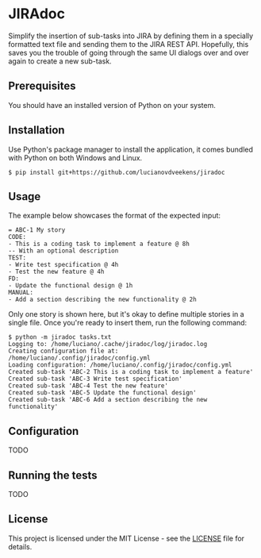 # JIRAdoc

Simplify the insertion of sub-tasks into JIRA by defining them in a specially formatted text file and sending them to the JIRA REST API. Hopefully, this saves you the trouble of going through the same UI dialogs over and over again to create a new sub-task.

## Prerequisites

You should have an installed version of Python on your system.

## Installation

Use Python's package manager to install the application, it comes bundled with Python on both Windows and Linux.

```
$ pip install git+https://github.com/lucianovdveekens/jiradoc
```

## Usage

The example below showcases the format of the expected input:

```
= ABC-1 My story
CODE:
- This is a coding task to implement a feature @ 8h
-- With an optional description
TEST:
- Write test specification @ 4h
- Test the new feature @ 4h
FD:
- Update the functional design @ 1h
MANUAL:
- Add a section describing the new functionality @ 2h
```

Only one story is shown here, but it's okay to define multiple stories in a single file. Once you're ready to insert them, run the following command:

```
$ python -m jiradoc tasks.txt
Logging to: /home/luciano/.cache/jiradoc/log/jiradoc.log
Creating configuration file at: /home/luciano/.config/jiradoc/config.yml
Loading configuration: /home/luciano/.config/jiradoc/config.yml
Created sub-task 'ABC-2 This is a coding task to implement a feature'
Created sub-task 'ABC-3 Write test specification'
Created sub-task 'ABC-4 Test the new feature'
Created sub-task 'ABC-5 Update the functional design'
Created sub-task 'ABC-6 Add a section describing the new functionality'

```

## Configuration

TODO

## Running the tests

TODO

## License

This project is licensed under the MIT License - see the [LICENSE](LICENSE) file for details.
